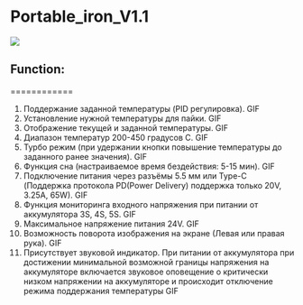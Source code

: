 # Portable_iron_V1.1

![](GIF_Port_iron.gif)

## Function: 
============
1. Поддержание заданной температуры (PID регулировка).
GIF
2. Установление нужной температуры для пайки.
GIF
3. Отображение текущей и заданной температуры.
GIF
4. Диапазон температур 200-450 градусов С. 
GIF
5. Турбо режим (при удержании кнопки повышение температуры до заданного ранее значения).
GIF
6. Функция сна (настраиваемое время бездействия: 5-15 мин). 
GIF
7. Подключение питания через разъёмы 5.5 мм или Type-C (Поддержка протокола PD(Power Delivery) поддержка только 20V, 3.25A, 65W).
GIF
8. Функция мониторинга входного напряжения при питании от аккумулятора 3S, 4S, 5S.
GIF
9. Максимальное напряжение питания 24V.
GIF
10. Возможность поворота изображения на экране (Левая или правая рука).
GIF
11. Присутствует звуковой индикатор. При питании от аккумулятора при достижении минимальной возможной границы напряжения на аккумуляторе включается звуковое оповещение о критически низком напряжении на аккумуляторе и происходит отключение режима поддержания температуры
GIF





